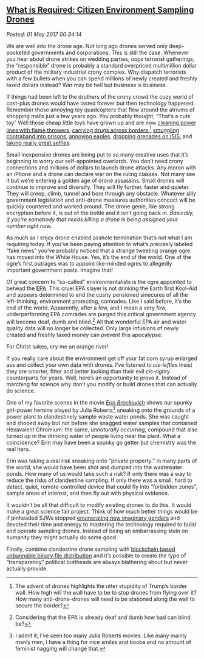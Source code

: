 
[What is Required: Citizen
Environment Sampling Drones](http://analyzethedatanotthedrivel.org/2017/04/30/what-is-required-citizen-environment-sampling-drones/)
------------------------------------------------------------------------------------------------------------------------------------

*Posted: 01 May 2017 00:34:14*

We are well into the drone age. Not long ago drones served only
deep-pocketed governments and corporations. This is still the case.
Whenever you hear about drone strikes on wedding parties, oops terrorist
gatherings, the “responsible” drone is probably a standard overpriced
multimillion dollar product of the military industrial crony complex.
Why dispatch terrorists with a few bullets when you can spend millions
of newly created and freshly taxed dollars instead? War may be hell but
business is business.

If things had been left to the druthers of the crony crowd the cozy
world of cost-plus drones would have lasted forever but then technology
happened. Remember those annoying toy quadcopters that flew around the
atriums of shopping malls just a few years ago. You probably thought,
“That’s a cute toy” Well those cheap little toys have grown up and are
now [cleaning power lines with flame
throwers](http://www.popularmechanics.com/flight/drones/a25282/flame-throwing-drones/),
[carrying drugs across
borders](http://dailycaller.com/2016/03/30/narco-drones-the-cartels-newest-tech-savvy-smuggling-sop-spooks-security-experts/),[^5375a]
[smuggling contraband into
prisons](https://www.washingtonpost.com/local/prisons-try-to-stop-drones-from-delivering-drugs-porn-and-cellphones-to-inmates/2016/10/12/645fb102-800c-11e6-8d0c-fb6c00c90481_story.html),
[annoying eagles](https://www.youtube.com/watch?v=vdgvlHH3JSA),
[dropping grenades on
ISIS](http://nypost.com/2017/03/16/war-against-isis-now-involves-shuttlecock-grenades-dropped-by-drones/),
and [taking really great
selfies](https://www.youtube.com/watch?v=FZOgy5V9imI).

Small inexpensive drones are being put to so many creative uses that
it’s beginning to worry our self-appointed overlords. You don’t need
crony connections and millions of dollars to launch drone attacks. Any
moron with an iPhone and a drone can declare war on the ruling classes.
Not many see it but we’re entering a golden age of drone assassins.
Small drones will continue to improve and diversify. They will fly
further, faster and quieter. They will creep, climb, tunnel and bore
through any obstacle. Whatever silly government legislation and
anti-drone measures authorities concoct will be quickly countered and
worked around. The drone genie, like strong encryption before it, is out
of the bottle and it isn’t going back in. *Basically, if you’re somebody
that needs killing a drone is being assigned your number right now.*

As much as I enjoy drone enabled asshole termination that’s not what I
am requiring today. If you’ve been paying attention to what’s precisely
labeled “fake news” you’ve probably noticed that a strange tweeting
orange ogre has moved into the White House. Yes, it’s the end of the
world. One of the ogre’s first outrages was to appoint like-minded ogres
to allegedly important government posts. Imagine that!

Of great concern to “so-called” environmentalists is the ogre appointed
to behead the [EPA](https://www.epa.gov/). This cruel EPA slayer is not
drinking the Earth first Kool-Aid and appears determined to end the
cushy pensioned sinecures of all the left-thinking, environment
protecting, comrades. Like I said before, it’s the end of the world.
Apparently, after a few, and I mean a very few, underperforming EPA
comrades are purged this critical government agency will become deaf,
dumb and blind.[^5375b] All that wonderful EPA air and water quality data
will no longer be collected. Only large infusions of newly created and
freshly taxed money can prevent this apocalypse.

For Christ sakes, cry me an orange river!

If you really care about the environment get off your fat corn syrup
enlarged ass and collect your own data with drones. I’ve listened to
*cis-lefties* insist they are smarter, fitter and better looking than
their evil *cis-righty* counterparts for years. Well, here’s an
opportunity to prove it. Instead of marching for science why don’t you
modify or build drones that can actually do science.

One of my favorite scenes in the movie [*Erin
Brockovich*](https://en.wikipedia.org/wiki/Erin_Brockovich_(film)) shows
our spunky girl-power heroine played by Julia Roberts[^5375c] sneaking
onto the grounds of a power plant to clandestinely sample waste water
ponds. She was caught and shooed away but not before she snagged water
samples that contained Hexavalent Chromium: the same, *unnaturally
occurring*, compound that also turned up in the drinking water of people
living near the plant. What a coincidence? Erin may have been a spunky
go getter but chemistry was the real hero.

Erin was taking a real risk sneaking onto “private property.” In many
parts of the world, she would have been shot and dumped into the
wastewater ponds. How many of us would take such a risk? If only there
was a way to reduce the risks of clandestine sampling. If only there was
a small, hard to detect, quiet, remote-controlled device that could fly
into “forbidden zones”, sample areas of interest, and then fly out with
physical evidence.

It wouldn’t be all that difficult to modify existing drones to do this.
It would make a great science fair project. Think of how much better
things would be if pinheaded SJWs stopped [enumerating new imaginary
genders](http://ageofshitlords.com/complete-list-of-all-tumblr-sexualities-so-far)
and devoted their time and energy to mastering the technology required
to build and operate sampling drones. Instead of being an embarrassing
stain on humanity they might actually do some good.

Finally, combine clandestine drone sampling with [blockchain based
unbannable binary file distribution](https://lbry.io/learn) and it’s
possible to create the type of “transparency” political buttheads are
always blathering about but never actually provide.

[^5375a]: The advent of drones highlights the utter stupidity of Trump’s
    border wall. How high will the wall have to be to stop drones from
    flying over it? How many anti-drone-drones will need to be stationed
    along the wall to secure the border?

[^5375b]: Considering that the EPA is already deaf and dumb how bad can
    blind be?

[^5375c]: I admit it; I’ve seen too many Julia Roberts movies. Like many
    mainly manly men, I have a thing for nice smiles and boobs and no
    amount of feminist nagging will change that.
